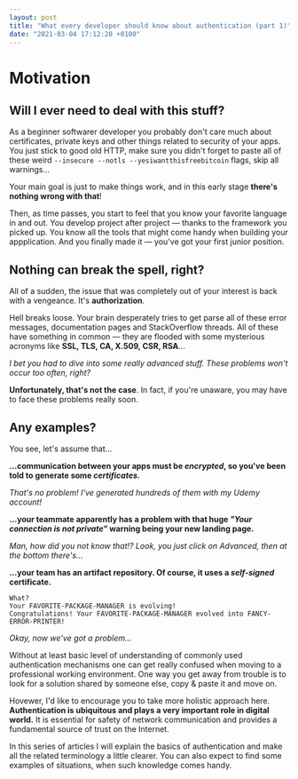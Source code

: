 ```yaml
---
layout: post
title: "What every developer should know about authentication (part 1)"
date: "2021-03-04 17:12:20 +0100"
---
```

# Motivation

## Will I ever need to deal with this stuff?

As a beginner softwarer developer you probably don't care much about
certificates, private keys and other things related to security of your apps.
You just stick to good old HTTP, make sure you didn't forget to paste all of
these weird `--insecure --notls --yesiwantthisfreebitcoin` flags, skip all
warnings...  

Your main goal is just to make things work, and in this early stage **there's
nothing wrong with that**!

Then, as time passes, you start to feel that you know your favorite language in
and out. You develop project after project — thanks to the framework you picked
up. You know all the tools that might come handy when building your
appplication. And you finally made it — you've got your first junior position.

## Nothing can break the spell, right?
All of a sudden, the issue that was completely out of your interest is back with
a vengeance. It's **authorization**.

Hell breaks loose. Your brain desperately tries to get parse all of these error
messages, documentation pages and StackOverflow threads. All of these have
something in common — they are flooded with some mysterious acronyms like **SSL,
TLS, CA, X.509, CSR, RSA**...

*I bet you had to dive into some really advanced stuff. These problems won't
occur too often, right?*  

**Unfortunately, that's not the case**. In fact, if you're unaware, you may
have to face these problems really soon.  

## Any examples?

You see, let's assume that...

**...communication between your apps must be *encrypted*, so you've been told to
generate some *certificates*.**

*That's no problem! I've generated hundreds of them with my Udemy account!*

**...your teammate apparently has a problem with that huge *"Your connection is
not private"* warning being your new landing page.**

*Man, how did you not know that!? Look, you just click on Advanced, then at
the bottom there's...*

**...your team has an artifact repository. Of course, it uses a *self-signed*
certificate.**

`What?`  
`Your FAVORITE-PACKAGE-MANAGER is evolving!`  
`Congratulations! Your FAVORITE-PACKAGE-MANAGER evolved into
FANCY-ERROR-PRINTER!`

*Okay, now we've got a problem...*

Without at least basic level of understanding of commonly used authentication
mechanisms one can get really confused when moving to a professional working
environment. One way you get away from trouble is to look for a solution shared
by someone else, copy & paste it and move on.  

Hovewer, I'd like to encourage you to take more holistic approach here.
**Authentication is ubiquitous and plays a very important role in digital
world.** It is essential for safety of network communication and provides a
fundamental source of trust on the Internet.

In this series of articles I will explain the basics of authentication and make
all the related terminology a little clearer. You can also expect to find some
examples of situations, when such knowledge comes handy.
